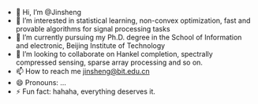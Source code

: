 - 👋 Hi, I’m @Jinsheng
- 👀 I’m interested in statistical learning, non-convex optimization, fast and provable algorithms for signal processing tasks
- 🌱 I’m currently pursuing my Ph.D. degree in the School of Information and electronic, Beijing Institute of Technology
- 💞️ I’m looking to collaborate on Hankel completion, spectrally compressed sensing, sparse array processing and so on.
- 📫 How to reach me jinsheng@bit.edu.cn
- 😄 Pronouns: ...
- ⚡ Fun fact: hahaha, everything deserves it.

<!---
Jinshengg/Jinshengg is a ✨ special ✨ repository because its `README.md` (this file) appears on your GitHub profile.
You can click the Preview link to take a look at your changes.
--->
